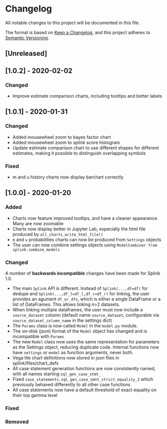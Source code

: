 # Changelog
All notable changes to this project will be documented in this file.

The format is based on [Keep a Changelog](https://keepachangelog.com/en/1.0.0/),
and this project adheres to [Semantic Versioning](https://semver.org/spec/v2.0.0.html).

## [Unreleased]

## [1.0.2] - 2020-02-02

### Changed

- Improve estimate comparison charts, including tooltips and better labels

## [1.0.1] - 2020-01-31

### Changed

- Added mousewheel zoom to bayes factor chart
- Added mousewheel zoom to splink score histogram
- Update estimate comparison chart to use different shapes for different estimates, making it possible to distinguish overlapping symbols

### Fixed

- m and u history charts now display barchart correctly

## [1.0.0] - 2020-01-20
### Added
- Charts now feature improved tooltips, and have a cleaner appearance.  Many are now zoomable
- Charts now display better in Jupyter Lab, especially the html file produced by `all_charts_write_html_file()`
- `m` and `u` probabilities charts can now be produced from `Settings` objects
- The user can now combine settings objects using `ModelCombiner from splink.combine_models`
### Changed


A number of **backwards incompatible** changes have been made for Splink 1.0.

- The main `Splink` API is different.  Instead of `Splink(...,df=df)` for dedupe and `Splink(...,df_l=df_l,df_r=df_r)` for linking, the user provides an agument `df_or_dfs`, which is either a single DataFrame or a list of DataFrames.  This allows linking n>2 datasets.
- When linking multiple dataframes, the user must now include a `source_dataset` column (default name `source_dataset`, configurable via `source_dataset_column_name` in the settings dict)
- The `Params` class is now called `Model` in the `model.py` module.
- The on-disk (json) format of the `Model` object has changed and is incompatible with `Params`
- The new `Model` class now uses the same representation for parameters as the Settings object, reducing duplicate code.  Internal functions now have `settings` or `model` as function arguments, never both.
- Vega lite chart definitions now stored in json files in splink/files/chart_defs
- All case statement generation functions are now consistently named, with all names starting `sql_gen_case_stmt_`
- Fixed `case_statements.sql_gen_case_smnt_strict_equality_2` which previously behaved differently to all other case functions
- All case statements now have a default threshold of exact equality on their top gamma level



### Fixed

### Removed






